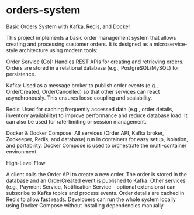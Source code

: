# orders-system
Basic Orders System with Kafka, Redis, and Docker

This project implements a basic order management system that allows creating and processing customer orders. It is designed as a microservice-style architecture using modern tools:

Order Service (Go): Handles REST APIs for creating and retrieving orders. Orders are stored in a relational database (e.g., PostgreSQL/MySQL) for persistence.

Kafka: Used as a message broker to publish order events (e.g., OrderCreated, OrderCancelled) so that other services can react asynchronously. This ensures loose coupling and scalability.

Redis: Used for caching frequently accessed data (e.g., order details, inventory availability) to improve performance and reduce database load. It can also be used for rate-limiting or session management.

Docker & Docker Compose: All services (Order API, Kafka broker, Zookeeper, Redis, and database) run in containers for easy setup, isolation, and portability. Docker Compose is used to orchestrate the multi-container environment.



High-Level Flow

A client calls the Order API to create a new order.
The order is stored in the database and an OrderCreated event is published to Kafka.
Other services (e.g., Payment Service, Notification Service – optional extensions) can subscribe to Kafka topics and process events.
Order details are cached in Redis to allow fast reads.
Developers can run the whole system locally using Docker Compose without installing dependencies manually.
